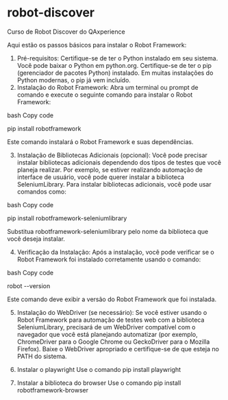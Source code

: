 # robot-discover
Curso de Robot Discover do QAxperience

Aqui estão os passos básicos para instalar o Robot Framework:

1. Pré-requisitos:
Certifique-se de ter o Python instalado em seu sistema. Você pode baixar o Python em python.org.
Certifique-se de ter o pip (gerenciador de pacotes Python) instalado. Em muitas instalações do Python modernas, o pip já vem incluído.
2. Instalação do Robot Framework:
Abra um terminal ou prompt de comando e execute o seguinte comando para instalar o Robot Framework:

bash
Copy code

pip install robotframework

Este comando instalará o Robot Framework e suas dependências.

3. Instalação de Bibliotecas Adicionais (opcional):
Você pode precisar instalar bibliotecas adicionais dependendo dos tipos de testes que você planeja realizar. Por exemplo, se estiver realizando automação de interface de usuário, você pode querer instalar a biblioteca SeleniumLibrary. Para instalar bibliotecas adicionais, você pode usar comandos como:

bash
Copy code

pip install robotframework-seleniumlibrary

Substitua robotframework-seleniumlibrary pelo nome da biblioteca que você deseja instalar.

4. Verificação da Instalação:
Após a instalação, você pode verificar se o Robot Framework foi instalado corretamente usando o comando:

bash
Copy code

robot --version

Este comando deve exibir a versão do Robot Framework que foi instalada.

5. Instalação do WebDriver (se necessário):
Se você estiver usando o Robot Framework para automação de testes web com a biblioteca SeleniumLibrary, precisará de um WebDriver compatível com o navegador que você está planejando automatizar (por exemplo, ChromeDriver para o Google Chrome ou GeckoDriver para o Mozilla Firefox). Baixe o WebDriver apropriado e certifique-se de que esteja no PATH do sistema.

6. Instalar o playwright
Use o comando 
   pip install playwright

7. Instalar a biblioteca do browser 
Use o comando
   pip install robotframework-browser  


